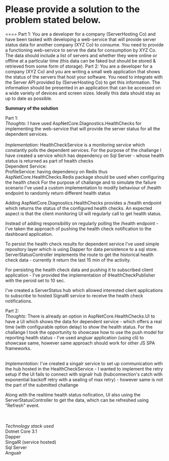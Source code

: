 Please provide a solution to the problem stated below.
=================================================================
====
Part 1:
You are a developer for a company (ServerHosting Co) and have been tasked with developing a web-service that will provide server status data for another company (XYZ Co) to consume.
You need to provide a functioning web-service to serve the data for consumption by XYZ Co. The data should include a list of servers and whether they were online or offline at a particular 
time (this data can be faked but should be stored & retrieved from some form of storage).
Part 2:
You are a developer for a company (XYZ Co) and you are writing a small web application that shows the status of the servers that host your software. 
You need to integrate with the Server API provided by (ServerHosting Co) to get this information. The information should be presented in an application that can be accessed on a wide variety of devices and screen sizes. Ideally this data should stay as up to date as possible.

**Summary of the solution**

Part 1:
<br />
*Thoughts:*
I have used AspNetCore.Diagnostics.HealthChecks for implementing the web-service that will provide the server status for all the dependent services. 
<br />
<br />
*Implementation:*
HealthCheckService is a monitoring service which constantly polls the dependent services. For the purpose of the challange I have created 
	a service which has dependency on Sql Server - whose health status is returned as part of health checks
<br />
Dependent Service: 
<br />
	ProfileService: having dependency on Redis thus AspNetCore.HealthChecks.Redis package should be used when configuring the health check
					 For the purpose of challange and to simulate the failure scenario I've used a custom implementation to modify behaviour of /health endpoint to randomly return different health status
	

Adding AspNetCore.Diagnostics.HealthChecks provides a /health endpoint which returns the status of the configured health checks. An expected aspect is that the client monitoring
UI will regularly call to get health status. 

Instead of adding responsibility on regularly polling the /health endpoint - I've taken the approach of pushing the health check notification to the dashboard application. 

To persist the health check results for dependent service I've used simple repository layer which is using Dapper for data persistence to a sql store.
ServerStatusController implements the route to get the historical health check data - currently it return the last 15 min of the activity.

For persisting the health check data and pushing it to subscribed client application - I've provided the implementation of IHealthCheckPublisher with the peroid set to 10 sec.

I've created a ServerStatus hub which allowed interested client applications to subscribe to hosted SignalR service to receive the health check notifications.

Part 2: 
<br />
*Thoughts:*
There is already an option in  AspNetCore.HealthChecks.UI to have a UI which shows the data for dependent service - which offers a real time (with configurable option delay) to show the health status.
For the challange I took the opportunity to showcase how to use the push model for reporting health status - I've used angluar application (using cli) to showcase same, however same approach 
should work for other JS SPA frameworks.
<br /><br />

*Implementation:*
I've created a singalr service to set up communication with the hub hosted in the HealthCheckService - I wanted to implement the retry setup if the UI fails to connect with signalr hub
(hubconnection's catch with exponential backoff retry with a sealing of max retry) - however same is not the part of the submitted challange

Along with the realtime health status nofication, UI also using the ServerStatusController to get the data, which can be refreshed using "Refresh" event.

<br /><br />
*Technology stack used*
<br />
Dotnet Core 3.1 
<br />
Dapper
<br />
SingalR (service hosted)
<br />
Sql Server
<br />
Angualr